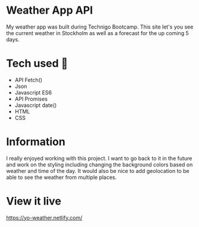 # Weather App API

My weather app was built during Technigo Bootcamp. This site let's you see the current weather in Stockholm as well as a forecast for the up coming 5 days. 

# Tech used 🧠

- API Fetch()
- Json
- Javascript ES6
- API Promises
- Javascript date()
- HTML
- CSS

# Information

I really enjoyed working with this project. I want to go back to it in the future and work on the styling including changing the background colors based on weather and time of the day. It would also be nice to add geolocation to be able to see the weather from multiple places.

# View it live

https://yo-weather.netlify.com/
